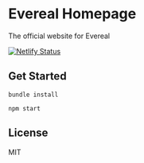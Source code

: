 # Evereal Homepage
The official website for Evereal

[![Netlify Status](https://api.netlify.com/api/v1/badges/7da5d615-6a83-40bc-9877-e82a3dc528ff/deploy-status)](https://app.netlify.com/sites/evereal-homepage/deploys)

## Get Started
```
bundle install

npm start
```

## License

MIT
